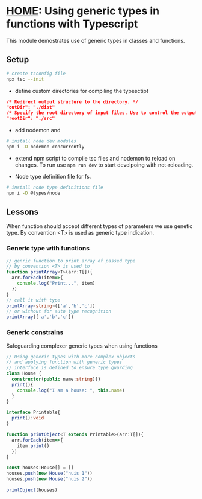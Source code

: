 # [HOME](../../README.md): Using generic types in functions with Typescript

This module demostrates use of generic types in classes and functions.

## Setup

```bash
# create tsconfig file
npx tsc --init

```

- define custom directories for compiling the typesctipt

```json
/* Redirect output structure to the directory. */
"outDir": "./dist"
/* Specify the root directory of input files. Use to control the output directory structure with --outDir. */
"rootDir": "./src"
```

- add nodemon and

```bash
# install node dev modules
npm i -D nodemon concurrently
````

- extend npm script to compile tsc files and nodemon to reload on changes. To run use `npm run dev` to start develpoing with not-reloading.

- Node type definition file for fs.

```bash
# install node type definitions file
npm i -D @types/node
```

## Lessons

When function should accept different types of parameters we use genetic type. By convention \<T> is used as generic type indication.

### Generic type with functions

```typescript
// genric function to print array of passed type
// by convention <T> is used to
function printArray<T>(arr:T[]){
  arr.forEach(item=>{
    console.log("Print...", item)
  })
}
// call it with type
printArray<string>(['a','b','c'])
// or without for auto type recognition
printArray(['a','b','c'])
```

### Generic constrains

Safeguarding complexer generic types when using functions

```typescript
// Using generic types with more complex objects
// and applying function with generic types
// interface is defined to ensure type guarding
class House {
  constructor(public name:string){}
  print(){
    console.log("I am a house: ", this.name)
  }
}

interface Printable{
  print():void
}

function printObject<T extends Printable>(arr:T[]){
  arr.forEach(item=>{
    item.print()
  })
}

const houses:House[] = []
houses.push(new House("huis 1"))
houses.push(new House("huis 2"))

printObject(houses)
```
